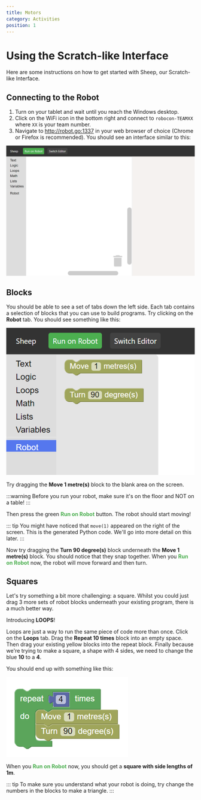 ```yaml
---
title: Motors
category: Activities
position: 1
---
```


# Using the Scratch-like Interface

Here are some instructions on how to get started with Sheep, our Scratch-like Interface.

## Connecting to the Robot

1. Turn on your tablet and wait until you reach the Windows desktop.
2. Click on the WiFi icon in the bottom right and connect to `robocon-TEAMXX` where `XX` is your team number.
3. Navigate to <http://robot.go:1337> in your web browser of choice (Chrome or Firefox is recommended). You should see an interface similar to this:

![The Interface](./images/sheep.png)

## Blocks

You should be able to see a set of tabs down the left side. Each tab contains a selection of blocks that you can use to build programs. Try clicking on the **Robot** tab. You should see something like this:

![The Robot Tab](./images/robottab.png)

Try dragging the **Move 1 metre(s)** block to the blank area on the screen.

:::warning
Before you run your robot, make sure it's on the floor and NOT on a table!
:::

Then press the green <span style="color: #4CAF50">**Run on Robot**</span> button. The robot should start moving!

::: tip
You might have noticed that `move(1)` appeared on the right of the screen. This is the generated Python code. We'll go into more detail on this later.
:::

Now try dragging the **Turn 90 degree(s)** block underneath the **Move 1 metre(s)** block. You should notice that they snap together. When you <span style="color: #4CAF50">**Run on Robot**</span> now, the robot will move forward and then turn.

## Squares

Let's try something a bit more challenging: a square. Whilst you could just drag 3 more sets of robot blocks underneath your existing program, there is a much better way.

Introducing **LOOPS**!

Loops are just a way to run the same piece of code more than once. Click on the **Loops** tab. Drag the **Repeat 10 times** block into an empty space. Then drag your existing yellow blocks into the repeat block. Finally because we're trying to make a square, a shape with 4 sides, we need to change the blue **10** to a **4**.

You should end up with something like this:

![Square Blocks](./images/square.png)

When you <span style="color: #4CAF50">**Run on Robot**</span> now, you should get a **square with side lengths of 1m**.

::: tip
To make sure you understand what your robot is doing, try change the numbers in the blocks to make a triangle.
:::
